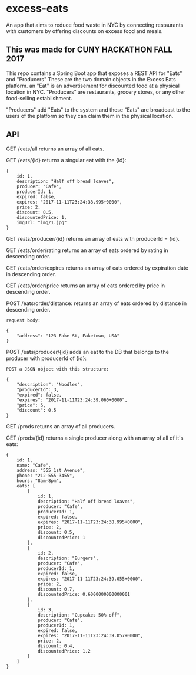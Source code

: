 # excess-eats
An app that aims to reduce food waste in NYC by connecting restaurants with customers by offering discounts on excess food and meals.

## This was made for CUNY HACKATHON FALL 2017

This repo contains a Spring Boot app that exposes a REST API for "Eats" and "Producers" These are the two domain objects in the Excess Eats platform.
an "Eat" is an advertisement for discounted food at a physical location in NYC. "Producers" are restaurants, grocery stores, or any other food-selling establishment.

"Producers" add "Eats" to the system and these "Eats" are broadcast to the users of the platform so they can claim them in the physical location.

## API

GET /eats/all
	returns an array of all eats.

GET /eats/{id}
	returns a singular eat with the {id}:
	
	{
		id: 1,
		description: "Half off bread loaves",
		producer: "Cafe",
		producerId: 1,
		expired: false,
		expires: "2017-11-11T23:24:38.995+0000",
		price: 2,
		discount: 0.5,
		discountedPrice: 1,
		imgUrl: "img/1.jpg"
	}
	

GET /eats/producer/{id}
	returns an array of eats with producerId = {id}.

GET /eats/order/rating
	returns an array of eats ordered by rating in descending order.

GET /eats/order/expires
	returns an array of eats ordered by expiration date in descending order.

GET /eats/order/price
	returns an array of eats ordered by price in descending order.

POST /eats/order/distance: returns an array of eats ordered by distance in descending order.
	
	request body:
	
	{
		"address": "123 Fake St, Faketown, USA"
	}

	

POST /eats/producer/{id}
	adds an eat to the DB that belongs to the producer
	with producerId of {id}:

	POST a JSON object with this structure: 

	{
		"description": "Noodles",
		"producerId": 3,
		"expired": false,
		"expires": "2017-11-11T23:24:39.060+0000",
		"price": 5,
		"discount": 0.5
	}



GET /prods
	returns an array of all producers.

GET /prods/{id} returns a single producer along with an array of all of it's eats:
	
	{
		id: 1,
		name: "Cafe",
		address: "555 1st Avenue",
		phone: "212-555-3455",
		hours: "8am-8pm",
		eats: [
			{
				id: 1,
				description: "Half off bread loaves",
				producer: "Cafe",
				producerId: 1,
				expired: false,
				expires: "2017-11-11T23:24:38.995+0000",
				price: 2,
				discount: 0.5,
				discountedPrice: 1
			},
			{
				id: 2,
				description: "Burgers",
				producer: "Cafe",
				producerId: 1,
				expired: false,
				expires: "2017-11-11T23:24:39.055+0000",
				price: 2,
				discount: 0.7,
				discountedPrice: 0.6000000000000001
			},
			{
				id: 3,
				description: "Cupcakes 50% off",
				producer: "Cafe",
				producerId: 1,
				expired: false,
				expires: "2017-11-11T23:24:39.057+0000",
				price: 2,
				discount: 0.4,
				discountedPrice: 1.2
			}
		]
	}
